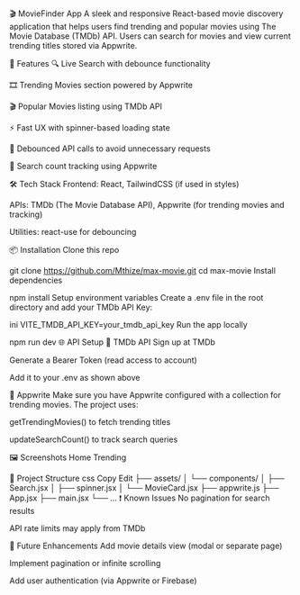 🎬 MovieFinder App
A sleek and responsive React-based movie discovery application that helps users find trending and popular movies using The Movie Database (TMDb) API. Users can search for movies and view current trending titles stored via Appwrite.

🚀 Features
🔍 Live Search with debounce functionality

🎞️ Trending Movies section powered by Appwrite

🎬 Popular Movies listing using TMDb API

⚡ Fast UX with spinner-based loading state

🧠 Debounced API calls to avoid unnecessary requests

💾 Search count tracking using Appwrite

🛠️ Tech Stack
Frontend: React, TailwindCSS (if used in styles)

APIs: TMDb (The Movie Database API), Appwrite (for trending movies and tracking)

Utilities: react-use for debouncing

📦 Installation
Clone this repo

git clone https://github.com/Mthize/max-movie.git
cd max-movie
Install dependencies


npm install
Setup environment variables
Create a .env file in the root directory and add your TMDb API Key:

ini
VITE_TMDB_API_KEY=your_tmdb_api_key
Run the app locally


npm run dev
🌐 API Setup
🔑 TMDb API
Sign up at TMDb

Generate a Bearer Token (read access to account)

Add it to your .env as shown above

🧰 Appwrite
Make sure you have Appwrite configured with a collection for trending movies. The project uses:

getTrendingMovies() to fetch trending titles

updateSearchCount() to track search queries

🖼️ Screenshots
Home	Trending

📁 Project Structure
css
Copy
Edit
├── assets/
│   └── components/
│       ├── Search.jsx
│       ├── spinner.jsx
│       └── MovieCard.jsx
├── appwrite.js
├── App.jsx
├── main.jsx
└── ...
❗ Known Issues
No pagination for search results

API rate limits may apply from TMDb

🧠 Future Enhancements
Add movie details view (modal or separate page)

Implement pagination or infinite scrolling

Add user authentication (via Appwrite or Firebase)

